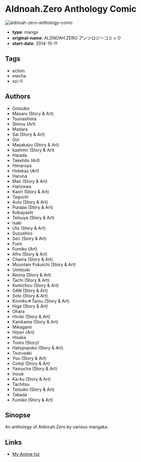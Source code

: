 # Aldnoah.Zero Anthology Comic

![aldnoah-zero-anthology-comic](https://cdn.myanimelist.net/images/manga/1/141221.jpg)

-   **type**: manga
-   **original-name**: ALDNOAH.ZERO アンソロジーコミック
-   **start-date**: 2014-10-11

## Tags

-   action
-   mecha
-   sci-fi

## Authors

-   Gotsubo
-   Masaru (Story & Art)
-   Tsunashima
-   Shirou (Art)
-   Madara
-   Sai (Story & Art)
-   Ooi
-   Masakazu (Story & Art)
-   kashmir (Story & Art)
-   Harada
-   Takehito (Art)
-   Himaruya
-   Hidekaz (Art)
-   Haruna
-   Mao (Story & Art)
-   Hanzawa
-   Kaori (Story & Art)
-   Taguchi
-   Auto (Story & Art)
-   Purapa (Story & Art)
-   Kobayashi
-   Tetsuya (Story & Art)
-   Isaki
-   Uta (Story & Art)
-   Suzushiro
-   Seri (Story & Art)
-   Fumi
-   Fumiko (Art)
-   Afro (Story & Art)
-   Chama (Story & Art)
-   Mountain Pukuichi (Story & Art)
-   Umitsuki
-   Reona (Story & Art)
-   Tachi (Story & Art)
-   Kumichou (Story & Art)
-   GAN (Story & Art)
-   Soto (Story & Art)
-   Kinniku☆Tarou (Story & Art)
-   Hige (Story & Art)
-   Ohara
-   Hiroki (Story & Art)
-   Kanikama (Story & Art)
-   Mikagami
-   Hiyori (Art)
-   Hisaka
-   Tooru (Story)
-   Hatopopoko (Story & Art)
-   Tsurusaki
-   Yuu (Story & Art)
-   Cotoji (Story & Art)
-   Yamucha (Story & Art)
-   Inoue
-   Ka-ku (Story & Art)
-   Tachitsu
-   Tetsuko (Story & Art)
-   Takada
-   Fumiko (Story & Art)

## Sinopse

An anthology of Aldnoah.Zero by various mangaka.

## Links

-   [My Anime list](https://myanimelist.net/manga/81611/AldnoahZero_Anthology_Comic)

